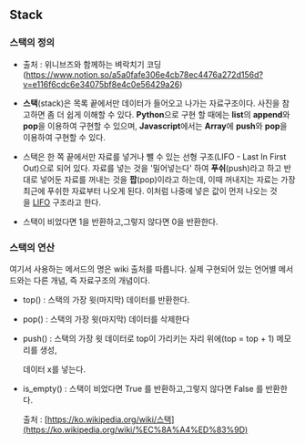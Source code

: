 ## Stack

### 스택의 정의

- 출처 : 위니브즈와 함께하는 벼락치기 코딩 (https://www.notion.so/a5a0fafe306e4cb78ec4476a272d156d?v=e116f6cdc6e34075bf8e4c0e56429a26)

- **스택**(stack)은 목록 끝에서만 데이터가 들어오고 나가는 자료구조이다. 사진을 참고하면 좀 더 쉽게 이해할 수 있다. **Python**으로 구현 할 때에는 **list**의 **append**와 **pop**을 이용하여 구현할 수 있으며, **Javascript**에서는 **Array**에 **push**와 **pop**을 이용하여 구현할 수 있다.
- 스택은 한 쪽 끝에서만 자료를 넣거나 뺄 수 있는 선형 구조(LIFO - Last In First Out)으로 되어 있다. 자료를 넣는 것을 '밀어넣는다' 하여 **푸쉬**(push)라고 하고 반대로 넣어둔 자료를 꺼내는 것을 **팝**(pop)이라고 하는데, 이때 꺼내지는 자료는 가장 최근에 푸쉬한 자료부터 나오게 된다.
  이처럼 나중에 넣은 값이 먼저 나오는 것을 [LIFO](https://ko.wikipedia.org/wiki/LIFO) 구조라고 한다.
- 스택이 비었다면 1을 반환하고,그렇지 않다면 0을 반환한다.

### 스택의 연산

여기서 사용하는 메서드의 명은 wiki 출처를 따릅니다. 실제 구현되어 있는 언어별 메서드와는 다른 개념, 즉 자료구조의 개념이다.

- top() : 스택의 가장 윗(마지막) 데이터를 반환한다.
- pop() : 스택의 가장 윗(마지막) 데이터를 삭제한다
- push() : 스택의 가장 윗 데이터로 top이 가리키는 자리 위에(top = top + 1) 메모리를 생성,

  데이터 x를 넣는다.

- is_empty() : 스택이 비었다면 True 를 반환하고,그렇지 않다면 False 를 반환한다.

  출처 : [https://ko.wikipedia.org/wiki/스택](https://ko.wikipedia.org/wiki/%EC%8A%A4%ED%83%9D)
